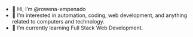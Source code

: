 - 👋 Hi, I’m @rowena-empenado
- 👀 I’m interested in automation, coding, web development, and anything related to computers and technology.
- 🌱 I’m currently learning Full Stack Web Development.
<!--- 💞️ I’m looking to collaborate on ... --->
<!---- 📫 How to reach me ... --->

<!---
rowena-empenado/rowena-empenado is a ✨ special ✨ repository because its `README.md` (this file) appears on your GitHub profile.
You can click the Preview link to take a look at your changes.
--->
